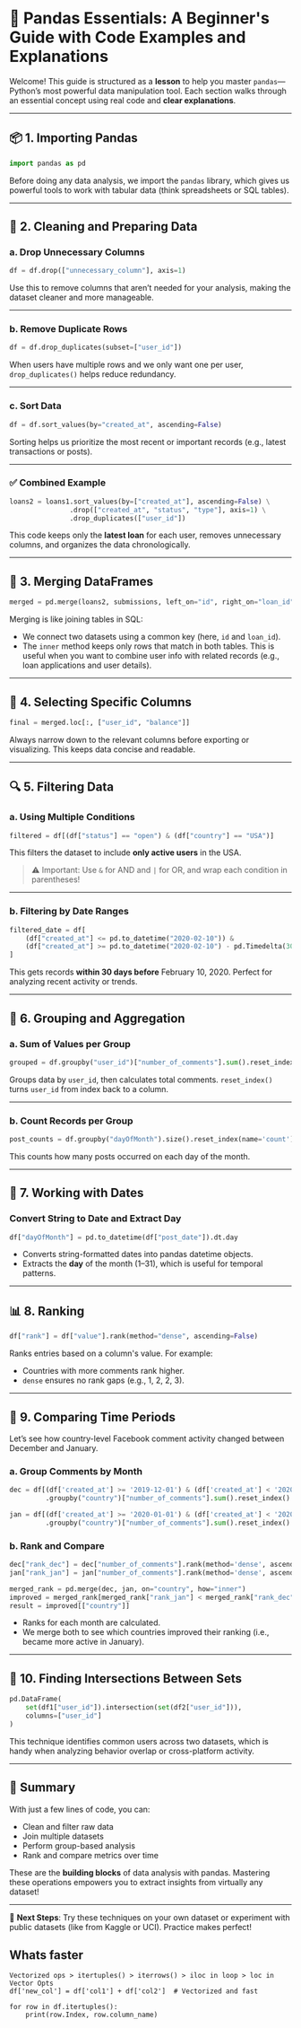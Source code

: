 
# 🐼 Pandas Essentials: A Beginner's Guide with Code Examples and Explanations

Welcome! This guide is structured as a **lesson** to help you master `pandas`—Python’s most powerful data manipulation tool. Each section walks through an essential concept using real code and **clear explanations**.

---

## 📦 1. Importing Pandas

```python
import pandas as pd
```

Before doing any data analysis, we import the `pandas` library, which gives us powerful tools to work with tabular data (think spreadsheets or SQL tables).

---

## 🧹 2. Cleaning and Preparing Data

### a. Drop Unnecessary Columns

```python
df = df.drop(["unnecessary_column"], axis=1)
```

Use this to remove columns that aren’t needed for your analysis, making the dataset cleaner and more manageable.

---

### b. Remove Duplicate Rows

```python
df = df.drop_duplicates(subset=["user_id"])
```

When users have multiple rows and we only want one per user, `drop_duplicates()` helps reduce redundancy.

---

### c. Sort Data

```python
df = df.sort_values(by="created_at", ascending=False)
```

Sorting helps us prioritize the most recent or important records (e.g., latest transactions or posts).

---

### ✅ Combined Example

```python
loans2 = loans1.sort_values(by=["created_at"], ascending=False) \
               .drop(["created_at", "status", "type"], axis=1) \
               .drop_duplicates(["user_id"])
```

This code keeps only the **latest loan** for each user, removes unnecessary columns, and organizes the data chronologically.

---

## 🔗 3. Merging DataFrames

```python
merged = pd.merge(loans2, submissions, left_on="id", right_on="loan_id", how="inner")
```

Merging is like joining tables in SQL:
- We connect two datasets using a common key (here, `id` and `loan_id`).
- The `inner` method keeps only rows that match in both tables.
This is useful when you want to combine user info with related records (e.g., loan applications and user details).

---

## 📄 4. Selecting Specific Columns

```python
final = merged.loc[:, ["user_id", "balance"]]
```

Always narrow down to the relevant columns before exporting or visualizing. This keeps data concise and readable.

---

## 🔍 5. Filtering Data

### a. Using Multiple Conditions

```python
filtered = df[(df["status"] == "open") & (df["country"] == "USA")]
```

This filters the dataset to include **only active users** in the USA.

> ⚠️ Important: Use `&` for AND and `|` for OR, and wrap each condition in parentheses!

---

### b. Filtering by Date Ranges

```python
filtered_date = df[
    (df["created_at"] <= pd.to_datetime("2020-02-10")) &
    (df["created_at"] >= pd.to_datetime("2020-02-10") - pd.Timedelta(30, "D"))
]
```

This gets records **within 30 days before** February 10, 2020.
Perfect for analyzing recent activity or trends.

---

## 🧮 6. Grouping and Aggregation

### a. Sum of Values per Group

```python
grouped = df.groupby("user_id")["number_of_comments"].sum().reset_index()
```

Groups data by `user_id`, then calculates total comments.
`reset_index()` turns `user_id` from index back to a column.

---

### b. Count Records per Group

```python
post_counts = df.groupby("dayOfMonth").size().reset_index(name='count')
```

This counts how many posts occurred on each day of the month.

---

## 📅 7. Working with Dates

### Convert String to Date and Extract Day

```python
df["dayOfMonth"] = pd.to_datetime(df["post_date"]).dt.day
```

- Converts string-formatted dates into pandas datetime objects.
- Extracts the **day** of the month (1–31), which is useful for temporal patterns.

---

## 📊 8. Ranking

```python
df["rank"] = df["value"].rank(method="dense", ascending=False)
```

Ranks entries based on a column's value. For example:
- Countries with more comments rank higher.
- `dense` ensures no rank gaps (e.g., 1, 2, 2, 3).

---

## 🔁 9. Comparing Time Periods

Let’s see how country-level Facebook comment activity changed between December and January.

### a. Group Comments by Month

```python
dec = df[(df['created_at'] >= '2019-12-01') & (df['created_at'] < '2020-01-01')] \
         .groupby("country")["number_of_comments"].sum().reset_index()

jan = df[(df['created_at'] >= '2020-01-01') & (df['created_at'] < '2020-02-01')] \
         .groupby("country")["number_of_comments"].sum().reset_index()
```

### b. Rank and Compare

```python
dec["rank_dec"] = dec["number_of_comments"].rank(method='dense', ascending=False)
jan["rank_jan"] = jan["number_of_comments"].rank(method='dense', ascending=False)

merged_rank = pd.merge(dec, jan, on="country", how="inner")
improved = merged_rank[merged_rank["rank_jan"] < merged_rank["rank_dec"]]
result = improved[["country"]]
```

- Ranks for each month are calculated.
- We merge both to see which countries improved their ranking (i.e., became more active in January).

---

## 🔗 10. Finding Intersections Between Sets

```python
pd.DataFrame(
    set(df1["user_id"]).intersection(set(df2["user_id"])),
    columns=["user_id"]
)
```

This technique identifies common users across two datasets, which is handy when analyzing behavior overlap or cross-platform activity.

---

## 🎯 Summary

With just a few lines of code, you can:
- Clean and filter raw data
- Join multiple datasets
- Perform group-based analysis
- Rank and compare metrics over time

These are the **building blocks** of data analysis with pandas. Mastering these operations empowers you to extract insights from virtually any dataset!

---

🧠 **Next Steps**: Try these techniques on your own dataset or experiment with public datasets (like from Kaggle or UCI). Practice makes perfect!

## Whats faster
```
Vectorized ops > itertuples() > iterrows() > iloc in loop > loc in 
Vector Opts
df['new_col'] = df['col1'] + df['col2']  # Vectorized and fast

for row in df.itertuples():
    print(row.Index, row.column_name)
 ```



